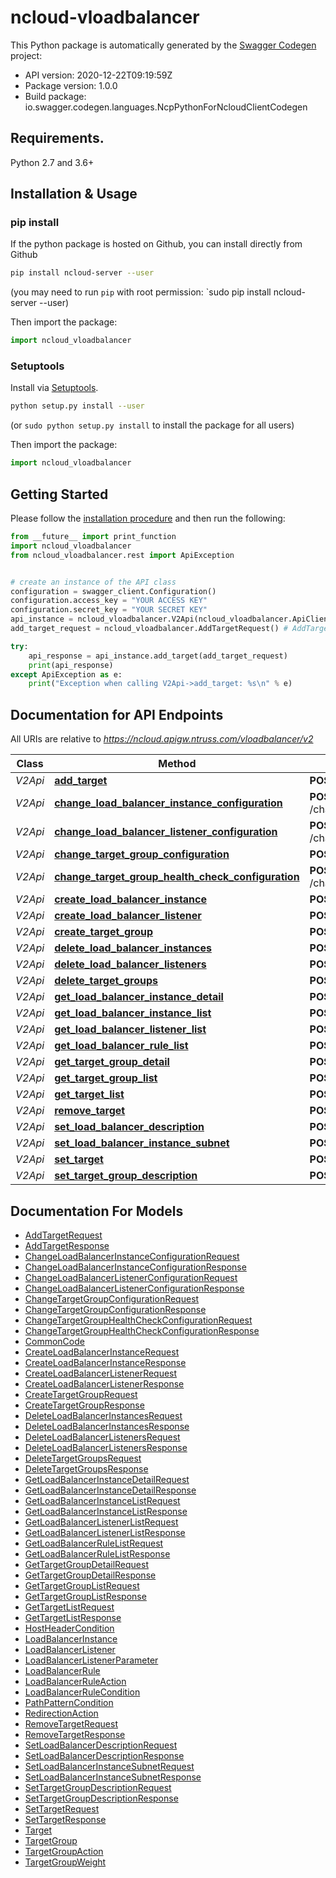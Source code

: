 # ncloud-vloadbalancer

This Python package is automatically generated by the [Swagger Codegen](https://github.com/swagger-api/swagger-codegen) project:

- API version: 2020-12-22T09:19:59Z
- Package version: 1.0.0
- Build package: io.swagger.codegen.languages.NcpPythonForNcloudClientCodegen

## Requirements.

Python 2.7 and 3.6+

## Installation & Usage
### pip install

If the python package is hosted on Github, you can install directly from Github

```sh
pip install ncloud-server --user
```
(you may need to run `pip` with root permission: `sudo pip install ncloud-server --user)

Then import the package:
```python
import ncloud_vloadbalancer 
```

### Setuptools

Install via [Setuptools](http://pypi.python.org/pypi/setuptools).

```sh
python setup.py install --user
```
(or `sudo python setup.py install` to install the package for all users)

Then import the package:
```python
import ncloud_vloadbalancer
```

## Getting Started

Please follow the [installation procedure](#installation--usage) and then run the following:

```python
from __future__ import print_function
import ncloud_vloadbalancer
from ncloud_vloadbalancer.rest import ApiException


# create an instance of the API class
configuration = swagger_client.Configuration()
configuration.access_key = "YOUR ACCESS KEY"
configuration.secret_key = "YOUR SECRET KEY"
api_instance = ncloud_vloadbalancer.V2Api(ncloud_vloadbalancer.ApiClient(configuration))
add_target_request = ncloud_vloadbalancer.AddTargetRequest() # AddTargetRequest | addTargetRequest

try:
    api_response = api_instance.add_target(add_target_request)
    print(api_response)
except ApiException as e:
    print("Exception when calling V2Api->add_target: %s\n" % e)

```

## Documentation for API Endpoints

All URIs are relative to *https://ncloud.apigw.ntruss.com/vloadbalancer/v2*

Class | Method | HTTP request | Description
------------ | ------------- | ------------- | -------------
*V2Api* | [**add_target**](docs/V2Api.md#add_target) | **POST** /addTarget | 
*V2Api* | [**change_load_balancer_instance_configuration**](docs/V2Api.md#change_load_balancer_instance_configuration) | **POST** /changeLoadBalancerInstanceConfiguration | 
*V2Api* | [**change_load_balancer_listener_configuration**](docs/V2Api.md#change_load_balancer_listener_configuration) | **POST** /changeLoadBalancerListenerConfiguration | 
*V2Api* | [**change_target_group_configuration**](docs/V2Api.md#change_target_group_configuration) | **POST** /changeTargetGroupConfiguration | 
*V2Api* | [**change_target_group_health_check_configuration**](docs/V2Api.md#change_target_group_health_check_configuration) | **POST** /changeTargetGroupHealthCheckConfiguration | 
*V2Api* | [**create_load_balancer_instance**](docs/V2Api.md#create_load_balancer_instance) | **POST** /createLoadBalancerInstance | 
*V2Api* | [**create_load_balancer_listener**](docs/V2Api.md#create_load_balancer_listener) | **POST** /createLoadBalancerListener | 
*V2Api* | [**create_target_group**](docs/V2Api.md#create_target_group) | **POST** /createTargetGroup | 
*V2Api* | [**delete_load_balancer_instances**](docs/V2Api.md#delete_load_balancer_instances) | **POST** /deleteLoadBalancerInstances | 
*V2Api* | [**delete_load_balancer_listeners**](docs/V2Api.md#delete_load_balancer_listeners) | **POST** /deleteLoadBalancerListeners | 
*V2Api* | [**delete_target_groups**](docs/V2Api.md#delete_target_groups) | **POST** /deleteTargetGroups | 
*V2Api* | [**get_load_balancer_instance_detail**](docs/V2Api.md#get_load_balancer_instance_detail) | **POST** /getLoadBalancerInstanceDetail | 
*V2Api* | [**get_load_balancer_instance_list**](docs/V2Api.md#get_load_balancer_instance_list) | **POST** /getLoadBalancerInstanceList | 
*V2Api* | [**get_load_balancer_listener_list**](docs/V2Api.md#get_load_balancer_listener_list) | **POST** /getLoadBalancerListenerList | 
*V2Api* | [**get_load_balancer_rule_list**](docs/V2Api.md#get_load_balancer_rule_list) | **POST** /getLoadBalancerRuleList | 
*V2Api* | [**get_target_group_detail**](docs/V2Api.md#get_target_group_detail) | **POST** /getTargetGroupDetail | 
*V2Api* | [**get_target_group_list**](docs/V2Api.md#get_target_group_list) | **POST** /getTargetGroupList | 
*V2Api* | [**get_target_list**](docs/V2Api.md#get_target_list) | **POST** /getTargetList | 
*V2Api* | [**remove_target**](docs/V2Api.md#remove_target) | **POST** /removeTarget | 
*V2Api* | [**set_load_balancer_description**](docs/V2Api.md#set_load_balancer_description) | **POST** /setLoadBalancerDescription | 
*V2Api* | [**set_load_balancer_instance_subnet**](docs/V2Api.md#set_load_balancer_instance_subnet) | **POST** /setLoadBalancerInstanceSubnet | 
*V2Api* | [**set_target**](docs/V2Api.md#set_target) | **POST** /setTarget | 
*V2Api* | [**set_target_group_description**](docs/V2Api.md#set_target_group_description) | **POST** /setTargetGroupDescription | 


## Documentation For Models

 - [AddTargetRequest](docs/AddTargetRequest.md)
 - [AddTargetResponse](docs/AddTargetResponse.md)
 - [ChangeLoadBalancerInstanceConfigurationRequest](docs/ChangeLoadBalancerInstanceConfigurationRequest.md)
 - [ChangeLoadBalancerInstanceConfigurationResponse](docs/ChangeLoadBalancerInstanceConfigurationResponse.md)
 - [ChangeLoadBalancerListenerConfigurationRequest](docs/ChangeLoadBalancerListenerConfigurationRequest.md)
 - [ChangeLoadBalancerListenerConfigurationResponse](docs/ChangeLoadBalancerListenerConfigurationResponse.md)
 - [ChangeTargetGroupConfigurationRequest](docs/ChangeTargetGroupConfigurationRequest.md)
 - [ChangeTargetGroupConfigurationResponse](docs/ChangeTargetGroupConfigurationResponse.md)
 - [ChangeTargetGroupHealthCheckConfigurationRequest](docs/ChangeTargetGroupHealthCheckConfigurationRequest.md)
 - [ChangeTargetGroupHealthCheckConfigurationResponse](docs/ChangeTargetGroupHealthCheckConfigurationResponse.md)
 - [CommonCode](docs/CommonCode.md)
 - [CreateLoadBalancerInstanceRequest](docs/CreateLoadBalancerInstanceRequest.md)
 - [CreateLoadBalancerInstanceResponse](docs/CreateLoadBalancerInstanceResponse.md)
 - [CreateLoadBalancerListenerRequest](docs/CreateLoadBalancerListenerRequest.md)
 - [CreateLoadBalancerListenerResponse](docs/CreateLoadBalancerListenerResponse.md)
 - [CreateTargetGroupRequest](docs/CreateTargetGroupRequest.md)
 - [CreateTargetGroupResponse](docs/CreateTargetGroupResponse.md)
 - [DeleteLoadBalancerInstancesRequest](docs/DeleteLoadBalancerInstancesRequest.md)
 - [DeleteLoadBalancerInstancesResponse](docs/DeleteLoadBalancerInstancesResponse.md)
 - [DeleteLoadBalancerListenersRequest](docs/DeleteLoadBalancerListenersRequest.md)
 - [DeleteLoadBalancerListenersResponse](docs/DeleteLoadBalancerListenersResponse.md)
 - [DeleteTargetGroupsRequest](docs/DeleteTargetGroupsRequest.md)
 - [DeleteTargetGroupsResponse](docs/DeleteTargetGroupsResponse.md)
 - [GetLoadBalancerInstanceDetailRequest](docs/GetLoadBalancerInstanceDetailRequest.md)
 - [GetLoadBalancerInstanceDetailResponse](docs/GetLoadBalancerInstanceDetailResponse.md)
 - [GetLoadBalancerInstanceListRequest](docs/GetLoadBalancerInstanceListRequest.md)
 - [GetLoadBalancerInstanceListResponse](docs/GetLoadBalancerInstanceListResponse.md)
 - [GetLoadBalancerListenerListRequest](docs/GetLoadBalancerListenerListRequest.md)
 - [GetLoadBalancerListenerListResponse](docs/GetLoadBalancerListenerListResponse.md)
 - [GetLoadBalancerRuleListRequest](docs/GetLoadBalancerRuleListRequest.md)
 - [GetLoadBalancerRuleListResponse](docs/GetLoadBalancerRuleListResponse.md)
 - [GetTargetGroupDetailRequest](docs/GetTargetGroupDetailRequest.md)
 - [GetTargetGroupDetailResponse](docs/GetTargetGroupDetailResponse.md)
 - [GetTargetGroupListRequest](docs/GetTargetGroupListRequest.md)
 - [GetTargetGroupListResponse](docs/GetTargetGroupListResponse.md)
 - [GetTargetListRequest](docs/GetTargetListRequest.md)
 - [GetTargetListResponse](docs/GetTargetListResponse.md)
 - [HostHeaderCondition](docs/HostHeaderCondition.md)
 - [LoadBalancerInstance](docs/LoadBalancerInstance.md)
 - [LoadBalancerListener](docs/LoadBalancerListener.md)
 - [LoadBalancerListenerParameter](docs/LoadBalancerListenerParameter.md)
 - [LoadBalancerRule](docs/LoadBalancerRule.md)
 - [LoadBalancerRuleAction](docs/LoadBalancerRuleAction.md)
 - [LoadBalancerRuleCondition](docs/LoadBalancerRuleCondition.md)
 - [PathPatternCondition](docs/PathPatternCondition.md)
 - [RedirectionAction](docs/RedirectionAction.md)
 - [RemoveTargetRequest](docs/RemoveTargetRequest.md)
 - [RemoveTargetResponse](docs/RemoveTargetResponse.md)
 - [SetLoadBalancerDescriptionRequest](docs/SetLoadBalancerDescriptionRequest.md)
 - [SetLoadBalancerDescriptionResponse](docs/SetLoadBalancerDescriptionResponse.md)
 - [SetLoadBalancerInstanceSubnetRequest](docs/SetLoadBalancerInstanceSubnetRequest.md)
 - [SetLoadBalancerInstanceSubnetResponse](docs/SetLoadBalancerInstanceSubnetResponse.md)
 - [SetTargetGroupDescriptionRequest](docs/SetTargetGroupDescriptionRequest.md)
 - [SetTargetGroupDescriptionResponse](docs/SetTargetGroupDescriptionResponse.md)
 - [SetTargetRequest](docs/SetTargetRequest.md)
 - [SetTargetResponse](docs/SetTargetResponse.md)
 - [Target](docs/Target.md)
 - [TargetGroup](docs/TargetGroup.md)
 - [TargetGroupAction](docs/TargetGroupAction.md)
 - [TargetGroupWeight](docs/TargetGroupWeight.md)

